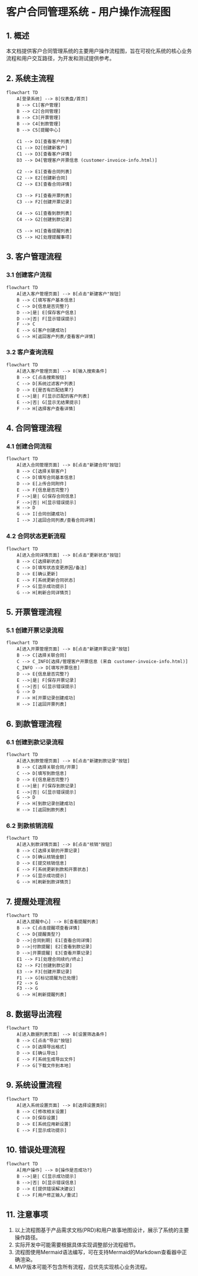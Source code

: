 # 客户合同管理系统 - 用户操作流程图

## 1. 概述

本文档提供客户合同管理系统的主要用户操作流程图，旨在可视化系统的核心业务流程和用户交互路径，为开发和测试提供参考。

## 2. 系统主流程

```mermaid
flowchart TD
    A[登录系统] --> B[仪表盘/首页]
    B --> C1[客户管理]
    B --> C2[合同管理]
    B --> C3[开票管理]
    B --> C4[到款管理]
    B --> C5[提醒中心]
    
    C1 --> D1[查看客户列表]
    C1 --> D2[创建新客户]
    C1 --> D3[查看客户详情]
    D3 --> D4[管理客户开票信息 (customer-invoice-info.html)]
    
    C2 --> E1[查看合同列表]
    C2 --> E2[创建新合同]
    C2 --> E3[查看合同详情]
    
    C3 --> F1[查看开票列表]
    C3 --> F2[创建开票记录]
    
    C4 --> G1[查看到款列表]
    C4 --> G2[创建到款记录]
    
    C5 --> H1[查看提醒列表]
    C5 --> H2[处理提醒事项]
```

## 3. 客户管理流程

### 3.1 创建客户流程

```mermaid
flowchart TD
    A[进入客户管理页面] --> B[点击"新建客户"按钮]
    B --> C[填写客户基本信息]
    C --> D{信息是否完整?}
    D -->|是| E[保存客户信息]
    D -->|否| F[显示错误提示]
    F --> C
    E --> G[客户创建成功]
    G --> H[返回客户列表/查看客户详情]
```

### 3.2 客户查询流程

```mermaid
flowchart TD
    A[进入客户管理页面] --> B[输入搜索条件]
    B --> C[点击搜索按钮]
    C --> D[系统过滤客户列表]
    D --> E{是否有匹配结果?}
    E -->|是| F[显示匹配的客户列表]
    E -->|否| G[显示无结果提示]
    F --> H[选择客户查看详情]
```

## 4. 合同管理流程

### 4.1 创建合同流程

```mermaid
flowchart TD
    A[进入合同管理页面] --> B[点击"新建合同"按钮]
    B --> C[选择关联客户]
    C --> D[填写合同基本信息]
    D --> E[上传合同附件]
    E --> F{信息是否完整?}
    F -->|是| G[保存合同信息]
    F -->|否| H[显示错误提示]
    H --> D
    G --> I[合同创建成功]
    I --> J[返回合同列表/查看合同详情]
```

### 4.2 合同状态更新流程

```mermaid
flowchart TD
    A[进入合同详情页面] --> B[点击"更新状态"按钮]
    B --> C[选择新状态]
    C --> D[填写状态变更原因/备注]
    D --> E[确认更新]
    E --> F[系统更新合同状态]
    F --> G[显示成功提示]
    G --> H[刷新合同详情页]
```

## 5. 开票管理流程

### 5.1 创建开票记录流程

```mermaid
flowchart TD
    A[进入开票管理页面] --> B[点击"新建开票记录"按钮]
    B --> C[选择关联合同]
    C --> C_INFO[选择/管理客户开票信息 (来自 customer-invoice-info.html)]
    C_INFO --> D[填写开票信息]
    D --> E{信息是否完整?}
    E -->|是| F[保存开票记录]
    E -->|否| G[显示错误提示]
    G --> D
    F --> H[开票记录创建成功]
    H --> I[返回开票列表]
```

## 6. 到款管理流程

### 6.1 创建到款记录流程

```mermaid
flowchart TD
    A[进入到款管理页面] --> B[点击"新建到款记录"按钮]
    B --> C[选择关联合同/开票]
    C --> D[填写到款信息]
    D --> E{信息是否完整?}
    E -->|是| F[保存到款记录]
    E -->|否| G[显示错误提示]
    G --> D
    F --> H[到款记录创建成功]
    H --> I[返回到款列表]
```

### 6.2 到款核销流程

```mermaid
flowchart TD
    A[进入到款详情页面] --> B[点击"核销"按钮]
    B --> C[选择关联的开票记录]
    C --> D[确认核销金额]
    D --> E[提交核销信息]
    E --> F[系统更新到款和开票状态]
    F --> G[显示成功提示]
    G --> H[刷新到款详情页]
```

## 7. 提醒处理流程

```mermaid
flowchart TD
    A[进入提醒中心] --> B[查看提醒列表]
    B --> C[点击提醒项查看详情]
    C --> D{提醒类型?}
    D -->|合同到期| E1[查看合同详情]
    D -->|付款提醒| E2[查看到款记录]
    D -->|开票提醒| E3[查看开票记录]
    E1 --> F1[处理合同续约/终止]
    E2 --> F2[创建到款记录]
    E3 --> F3[创建开票记录]
    F1 --> G[标记提醒为已处理]
    F2 --> G
    F3 --> G
    G --> H[刷新提醒列表]
```

## 8. 数据导出流程

```mermaid
flowchart TD
    A[进入数据列表页面] --> B[设置筛选条件]
    B --> C[点击"导出"按钮]
    C --> D[选择导出格式]
    D --> E[确认导出]
    E --> F[系统生成导出文件]
    F --> G[下载文件到本地]
```

## 9. 系统设置流程

```mermaid
flowchart TD
    A[进入系统设置页面] --> B[选择设置类别]
    B --> C[修改相关设置]
    C --> D[保存设置]
    D --> E[系统应用新设置]
    E --> F[显示成功提示]
```

## 10. 错误处理流程

```mermaid
flowchart TD
    A[用户操作] --> B{操作是否成功?}
    B -->|是| C[显示成功提示]
    B -->|否| D[显示错误信息]
    D --> E[提供错误解决建议]
    E --> F[用户修正输入/重试]
```

## 11. 注意事项

1. 以上流程图基于产品需求文档(PRD)和用户故事地图设计，展示了系统的主要操作路径。
2. 实际开发中可能需要根据具体实现调整部分流程细节。
3. 流程图使用Mermaid语法编写，可在支持Mermaid的Markdown查看器中正确渲染。
4. MVP版本可能不包含所有流程，应优先实现核心业务流程。